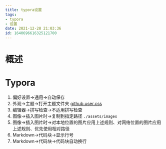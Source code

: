 ```yaml
---
title: typora设置
tags: 
- typora
- 设置
date: 2021-12-28 21:03:36
id: 1640696616325121700
---
```

# 概述

# Typora

1. 偏好设置→通用→自动保存
2. 外观→主题→打开主题文件夹  [github.user.css](assets/data/github.user.css) 
3. 编辑器→拼写检查→不适用拼写检查
4. 图像→插入图片时→复制到指定路径 `./assets/images`  
5. 图像→插入图片时→对本地位置的图片应用上述规则、对网络位置的图片应用上述规则、优先使用相对路径
6. Markdown→代码块→显示行号
7. Markdown→代码块→代码块自动换行
